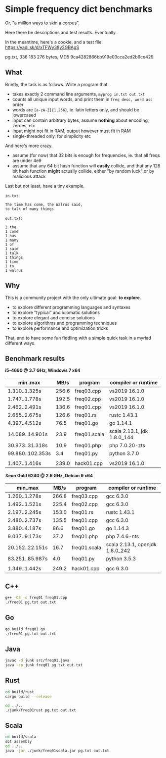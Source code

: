 Simple frequency dict benchmarks
=================================

Or, "a million ways to skin a corpus".

Here there be descriptions and test results. Eventually.

In the meantime, here's a cookie, and a test file: https://yadi.sk/d/xTFWy38y3GBAgS

pg.txt, 336 183 276 bytes, MD5 9ca4282866bb919e03cca2ed2b6ce429

What
-----

Briefly, the task is as follows. Write a program that

 * takes exactly 2 command line arguments, `myprog in.txt out.txt`
 * counts all unique input words, and print them in `freq desc, word asc` order
 * words are `[a-zA-Z]{1,256}`, ie. latin letters only, and should be lowercased
 * input can contain arbitrary bytes, assume **nothing** about encoding, zeroes, etc
 * input might not fit in RAM, output however must fit in RAM
 * single-threaded only, for simplicity etc

And here's more crazy.

 * assume (for now) that 32 bits is enough for frequencies, ie. that all freqs
   are under 4e9
 * assume that any 64 bit hash function will **easily** collide, and that any
   128 bit hash function **might** actually collide, either "by random luck"
   or by malicious attack

Last but not least, have a tiny example.

`in.txt`:
```
The time has come, the Walrus said,
to talk of many things
```

`out.txt`:
```
2 the
1 come
1 has
1 many
1 of
1 said
1 talk
1 things
1 time
1 to
1 walrus
```

Why
----

This is a community project with the only ultimate goal: **to explore**.

 * to explore different programming languages and syntaxes
 * to explore "typical" and idiomatic solutions
 * to explore elegant and concise solutions
 * to explore algorithms and programming techniques
 * to explore performance and optimization tricks

That, and to have some fun fiddling with a simple quick task in a myriad
different ways.

Benchmark results
------------------

**i5-4690 @ 3.7 GHz, Windows 7 x64**

| min..max         | MB/s  | program      | compiler or runtime             |
|------------------|-------|--------------|---------------------------------|
| 1.310..1.325s    | 256.6 | freq03.cpp   | vs2019 16.1.0                   |
| 1.747..1.778s    | 192.5 | freq02.cpp   | vs2019 16.1.0                   |
| 2.462..2.491s    | 136.6 | freq01.cpp   | vs2019 16.1.0                   |
| 2.655..2.675s    | 126.6 | freq01.rs    | rustc 1.43.1                    |
| 4.397..4.512s    | 76.5  | freq01.go    | go 1.14.1                       |
| 14.089..14.901s  | 23.9  | freq01.scala | scala 2.13.1, jdk 1.8.0_144     |
| 30.973..31.318s  | 10.9  | freq01.php   | php 7.0.20-zts                  |
| 99.880..102.353s | 3.4   | freq01.py    | python 3.7.0                    |
|                  |       |              |                                 |
| 1.407..1.416s    | 239.0 | hack01.cpp   | vs2019 16.1.0                   |

**Xeon Gold 6240 @ 2.6 GHz, Debian 9 x64**

| min..max         | MB/s  | program      | compiler or runtime             |
|------------------|-------|--------------|---------------------------------|
| 1.260..1.278s    | 266.8 | freq03.cpp   | gcc 6.3.0                       |
| 1.492..1.521s    | 225.4 | freq02.cpp   | gcc 6.3.0                       |
| 2.197..2.245s    | 153.0 | freq01.rs    | rustc 1.43.1                    |
| 2.480..2.737s    | 135.5 | freq01.cpp   | gcc 6.3.0                       |
| 3.880..4.187s    | 86.6  | freq01.go    | go 1.14.3                       |
| 9.037..9.173s    | 37.2  | freq01.php   | php 7.4.6-nts                   |
| 20.152..22.151s  | 16.7  | freq01.scala | scala 2.13.1, openjdk 1.8.0_242 |
| 83.251..85.987s  | 4.0   | freq01.py    | python 3.5.3                    |
|                  |       |              |                                 |
| 1.349..1.442s    | 249.2 | hack01.cpp   | gcc 6.3.0                       |

C++
----

```bash
g++ -O3 -o freq01 freq01.cpp
./freq01 pg.txt out.txt
```

Go
---

```bash
go build freq01.go
./freq01 pg.txt out.txt
```

Java
----

```bash
javac -d junk src/freq01.java
java -cp junk freq01 pg.txt out.txt
```

Rust
-----

```bash
cd build/rust
cargo build --release

cd ../..
./junk/freq01rust pg.txt out.txt
```

Scala
-----

```bash
cd build/scala
sbt assembly
cd ../..
java -jar ./junk/freq01scala.jar pg.txt out.txt
```

